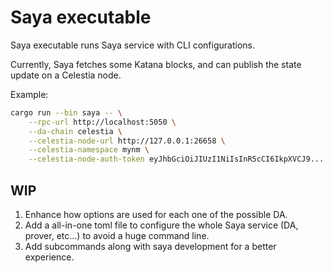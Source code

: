 # Saya executable

Saya executable runs Saya service with CLI configurations.

Currently, Saya fetches some Katana blocks, and can publish the state update on a Celestia node.

Example:
```bash
cargo run --bin saya -- \
    --rpc-url http://localhost:5050 \
    --da-chain celestia \
    --celestia-node-url http://127.0.0.1:26658 \
    --celestia-namespace mynm \
    --celestia-node-auth-token eyJhbGciOiJIUzI1NiIsInR5cCI6IkpXVCJ9.....
```

## WIP

1. Enhance how options are used for each one of the possible DA.
2. Add a all-in-one toml file to configure the whole Saya service (DA, prover, etc...) to avoid a huge command line.
3. Add subcommands along with saya development for a better experience.
